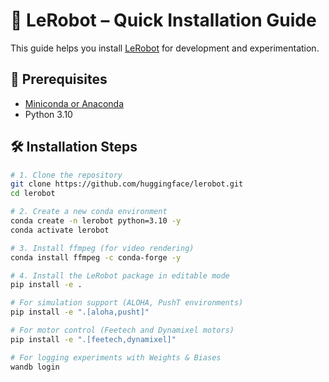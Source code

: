 # 🤖 LeRobot – Quick Installation Guide

This guide helps you install [LeRobot](https://huggingface.co/docs/lerobot) for development and experimentation.

## 🧱 Prerequisites

- [Miniconda or Anaconda](https://docs.conda.io/en/latest/)
- Python 3.10

## 🛠️ Installation Steps

```bash
# 1. Clone the repository
git clone https://github.com/huggingface/lerobot.git
cd lerobot

# 2. Create a new conda environment
conda create -n lerobot python=3.10 -y
conda activate lerobot

# 3. Install ffmpeg (for video rendering)
conda install ffmpeg -c conda-forge -y

# 4. Install the LeRobot package in editable mode
pip install -e .

# For simulation support (ALOHA, PushT environments)
pip install -e ".[aloha,pusht]"

# For motor control (Feetech and Dynamixel motors)
pip install -e ".[feetech,dynamixel]"

# For logging experiments with Weights & Biases
wandb login